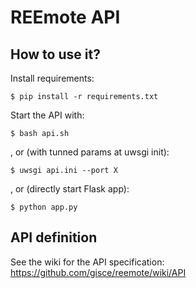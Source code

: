 # REEmote API

## How to use it?

Install requirements:
```
$ pip install -r requirements.txt
```

Start the API with:
```
$ bash api.sh
```

, or (with tunned params at uwsgi init):
```
$ uwsgi api.ini --port X
```

, or (directly start Flask app):
```
$ python app.py
```

## API definition

See the wiki for the API specification: https://github.com/gisce/reemote/wiki/API
